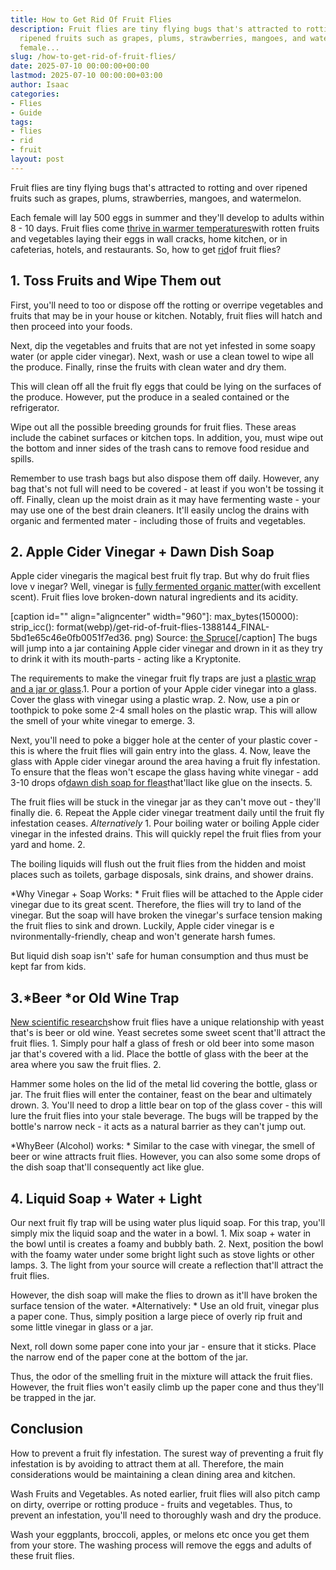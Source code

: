 ```yaml
---
title: How to Get Rid Of Fruit Flies
description: Fruit flies are tiny flying bugs that's attracted to rotting and over
  ripened fruits such as grapes, plums, strawberries, mangoes, and watermelon. Each
  female...
slug: /how-to-get-rid-of-fruit-flies/
date: 2025-07-10 00:00:00+00:00
lastmod: 2025-07-10 00:00:00+03:00
author: Isaac
categories:
- Flies
- Guide
tags:
- flies
- rid
- fruit
layout: post
---
```

Fruit flies are tiny flying bugs that's attracted to rotting and over ripened fruits such as grapes, plums, strawberries, mangoes, and watermelon.

Each female will lay 500 eggs in summer and they'll develop to adults within 8 - 10 days. Fruit flies come [thrive in warmer temperatures](https://pestpolicy.com/where-do-fruit-flies-come-from/)with rotten fruits and vegetables laying their eggs in wall cracks, home kitchen, or in cafeterias, hotels, and restaurants. So, how to get [rid](https://pestpolicy.com/homemade-fruit-fly-trap/)of fruit flies?

##  1. Toss Fruits and Wipe Them out

First, you'll need to too or dispose off the rotting or overripe vegetables and fruits that may be in your house or kitchen. Notably, fruit flies will hatch and then proceed into your foods.

Next, dip the vegetables and fruits that are not yet infested in some soapy water (or apple cider vinegar). Next, wash or use a clean towel to wipe all the produce. Finally, rinse the fruits with clean water and dry them.

This will clean off all the fruit fly eggs that could be lying on the surfaces of the produce. However, put the produce in a sealed contained or the refrigerator.

Wipe out all the possible breeding grounds for fruit flies. These areas include the cabinet surfaces or kitchen tops. In addition, you, must wipe out the bottom and inner sides of the trash cans to remove food residue and spills.

Remember to use trash bags but also dispose them off daily. However, any bag that's not full will need to be covered - at least if you won't be tossing it off. Finally, clean up the moist drain as it may have fermenting waste - your may use one of the best drain cleaners. It'll easily unclog the drains with organic and fermented mater - including those of fruits and vegetables.

##  2. Apple Cider Vinegar + Dawn Dish Soap

Apple cider vinegaris the magical best fruit fly trap. But why do fruit flies love v inegar? Well, vinegar is [fully fermented organic matter](https://www.hsph.harvard.edu/nutritionsource/vinegar/)(with excellent scent). Fruit flies love broken-down natural ingredients and its acidity.

[caption id="" align="aligncenter" width="960"]: max_bytes(150000): strip_icc(): format(webp)/get-rid-of-fruit-flies-1388144_FINAL-5bd1e65c46e0fb0051f7ed36. png) Source: [the Spruce](https://www.thespruce.com/get-rid-of-fruit-flies-1388144)[/caption] The bugs will jump into a jar containing Apple cider vinegar and drown in it as they try to drink it with its mouth-parts - acting like a Kryptonite.

The requirements to make the vinegar fruit fly traps are just a [plastic wrap and a jar or glass](http://www.academia.edu/27434106/How_to_Get_Rid_Of_Fruit_Flies_with_a_Homemade_Fruit_Fly_Trap).1. Pour a portion of your Apple cider vinegar into a glass. Cover the glass with vinegar using a plastic wrap. 2. Now, use a pin or toothpick to poke some 2-4 small holes on the plastic wrap. This will allow the smell of your white vinegar to emerge. 3.

Next, you'll need to poke a bigger hole at the center of your plastic cover - this is where the fruit flies will gain entry into the glass. 4. Now, leave the glass with Apple cider vinegar around the area having a fruit fly infestation. To ensure that the fleas won't escape the glass having white vinegar - add 3-10 drops of[dawn dish soap for fleas](https://pestpolicy.com/dawn-dish-soap-for-fleas/)that'llact like glue on the insects. 5.

The fruit flies will be stuck in the vinegar jar as they can't move out - they'll finally die. 6. Repeat the Apple cider vinegar treatment daily until the fruit fly infestation ceases. *Alternatively* 1. Pour boiling water or boiling Apple cider vinegar in the infested drains. This will quickly repel the fruit flies from your yard and home. 2.

The boiling liquids will flush out the fruit flies from the hidden and moist places such as toilets, garbage disposals, sink drains, and shower drains.

*Why Vinegar + Soap Works: * Fruit flies will be attached to the Apple cider vinegar due to its great scent. Therefore, the flies will try to land of the vinegar. But the soap will have broken the vinegar's surface tension making the fruit flies to sink and drown. Luckily, Apple cider vinegar is e nvironmentally-friendly, cheap and won't generate harsh fumes.

But liquid dish soap isn't' safe for human consumption and thus must be kept far from kids.

##  3.*Beer *or Old Wine Trap

[New scientific research](https://www.sciencemag.org/news/2014/10/better-smelling-beer-thanks-fruit-flies)show fruit flies have a unique relationship with yeast that's is beer or old wine. Yeast secretes some sweet scent that'll attract the fruit flies. 1. Simply pour half a glass of fresh or old beer into some mason jar that's covered with a lid. Place the bottle of glass with the beer at the area where you saw the fruit flies. 2.

Hammer some holes on the lid of the metal lid covering the bottle, glass or jar. The fruit flies will enter the container, feast on the bear and ultimately drown. 3. You'll need to drop a little bear on top of the glass cover - this will lure the fruit flies into your stale beverage. The bugs will be trapped by the bottle's narrow neck - it acts as a natural barrier as they can't jump out.

*WhyBeer (Alcohol) works: * Similar to the case with vinegar, the smell of beer or wine attracts fruit flies. However, you can also some some drops of the dish soap that'll consequently act like glue.

##  4. Liquid Soap + Water + Light

Our next fruit fly trap will be using water plus liquid soap. For this trap, you'll simply mix the liquid soap and the water in a bowl. 1. Mix soap + water in the bowl until is creates a foamy and bubbly bath. 2. Next, position the bowl with the foamy water under some bright light such as stove lights or other lamps. 3. The light from your source will create a reflection that'll attract the fruit flies.

However, the dish soap will make the flies to drown as it'll have broken the surface tension of the water. *Alternatively: * Use an old fruit, vinegar plus a paper cone. Thus, simply position a large piece of overly rip fruit and some little vinegar in glass or a jar.

Next, roll down some paper cone into your jar - ensure that it sticks. Place the narrow end of the paper cone at the bottom of the jar.

Thus, the odor of the smelling fruit in the mixture will attack the fruit flies. However, the fruit flies won't easily climb up the paper cone and thus they'll be trapped in the jar.

##  Conclusion

How to prevent a fruit fly infestation. The surest way of preventing a fruit fly infestation is by avoiding to attract them at all. Therefore, the main considerations would be maintaining a clean dining area and kitchen.

Wash Fruits and Vegetables. As noted earlier, fruit flies will also pitch camp on dirty, overripe or rotting produce - fruits and vegetables. Thus, to prevent an infestation, you'll need to thoroughly wash and dry the produce.

Wash your eggplants, broccoli, apples, or melons etc once you get them from your store. The washing process will remove the eggs and adults of these fruit flies.